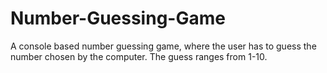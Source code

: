 # Number-Guessing-Game
A console based number guessing game, where the user has to guess the number chosen by the computer. The guess ranges from 1-10.
